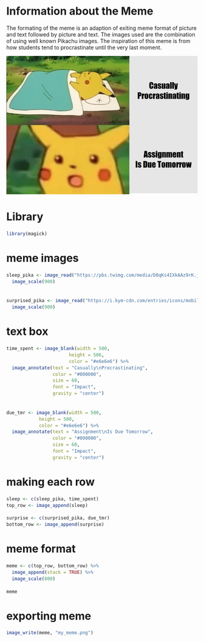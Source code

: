 # Information about the Meme
The formating of the meme is an adaption of exiting meme format of picture and text followed by picture and text.
The images used are the combination of using well known Pikachu images.
The inspiration of this meme is from how students tend to procrastinate until the very last moment.  

![](https://github.com/Niakho/stats220/blob/main/my_meme.png?raw=true)

# Library
```r
library(magick)
```

# meme images
```r
sleep_pika <- image_read("https://pbs.twimg.com/media/D8qKs4IXkAAz9rK.jpg") %>%
  image_scale(900)


surprised_pika <- image_read("https://i.kym-cdn.com/entries/icons/mobile/000/027/475/Screen_Shot_2018-10-25_at_11.02.15_AM.jpg") %>%
  image_scale(900)
```

# text box
```r
time_spent <- image_blank(width = 500, 
                       height = 506, 
                       color = "#e6e6e6") %>%
  image_annotate(text = "Casually\nProcrastinating",
                 color = "#000000",
                 size = 60,
                 font = "Impact",
                 gravity = "center")


due_tmr <- image_blank(width = 500, 
            height = 500, 
            color = "#e6e6e6") %>%
  image_annotate(text = "Assignment\nIs Due Tomorrow",
                 color = "#000000",
                 size = 60,
                 font = "Impact",
                 gravity = "center")
```

# making each row
```r
sleep <- c(sleep_pika, time_spent)
top_row <- image_append(sleep)

surprise <- c(surprised_pika, due_tmr)
bottom_row <- image_append(surprise)
```

# meme format
```r
meme <- c(top_row, bottom_row) %>%
  image_append(stack = TRUE) %>%
  image_scale(800)

meme
```
# exporting meme
```r
image_write(meme, "my_meme.png")
```



